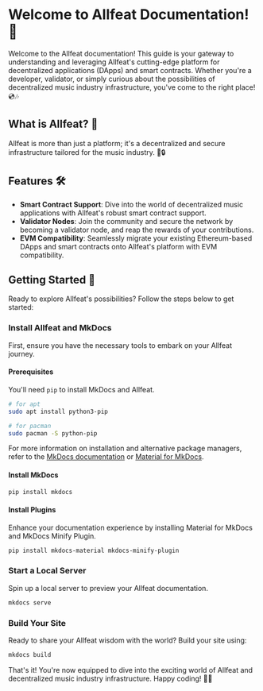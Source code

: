 # Welcome to Allfeat Documentation! 🚀

Welcome to the Allfeat documentation! This guide is your gateway to understanding and leveraging Allfeat's cutting-edge platform for decentralized applications (DApps) and smart contracts. Whether you're a developer, validator, or simply curious about the possibilities of decentralized music industry infrastructure, you've come to the right place! 💿🎶

## What is Allfeat? 🎵

Allfeat is more than just a platform; it's a decentralized and secure infrastructure tailored for the music industry. 🎵🔒

## Features 🛠️

- **Smart Contract Support**: Dive into the world of decentralized music applications with Allfeat's robust smart contract support.
- **Validator Nodes**: Join the community and secure the network by becoming a validator node, and reap the rewards of your contributions.
- **EVM Compatibility**: Seamlessly migrate your existing Ethereum-based DApps and smart contracts onto Allfeat's platform with EVM compatibility.

## Getting Started 🚀

Ready to explore Allfeat's possibilities? Follow the steps below to get started:

### Install Allfeat and MkDocs

First, ensure you have the necessary tools to embark on your Allfeat journey.

#### Prerequisites

You'll need `pip` to install MkDocs and Allfeat.

```bash
# for apt
sudo apt install python3-pip
```

```bash
# for pacman
sudo pacman -S python-pip
```

For more information on installation and alternative package managers, refer to the [MkDocs documentation](https://www.mkdocs.org/getting-started/) or [Material for MkDocs](https://squidfunk.github.io/mkdocs-material/).

#### Install MkDocs

```bash
pip install mkdocs
```

#### Install Plugins

Enhance your documentation experience by installing Material for MkDocs and MkDocs Minify Plugin.

```bash
pip install mkdocs-material mkdocs-minify-plugin
```

### Start a Local Server

Spin up a local server to preview your Allfeat documentation.

```bash
mkdocs serve
```

### Build Your Site

Ready to share your Allfeat wisdom with the world? Build your site using:

```bash
mkdocs build
```

That's it! You're now equipped to dive into the exciting world of Allfeat and decentralized music industry infrastructure. Happy coding! 🎵🚀
